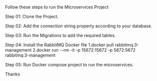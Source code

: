 Follow these steps to run the Microservices Project

Step 01:
Clone the Project.

Step 02:
Add the connection string property according to your database.

Step 03:
Run the Migrations to add the required tables.

Step 04:
Install the RabbitMQ Docker file
1.docker pull rabbitmq:3-management
2.docker run --rm -it -p 15672:15672 -p 5672:5672 rabbitmq:3-management

Step 05:
Run Docker compose project to run the microservices.

Thanks
